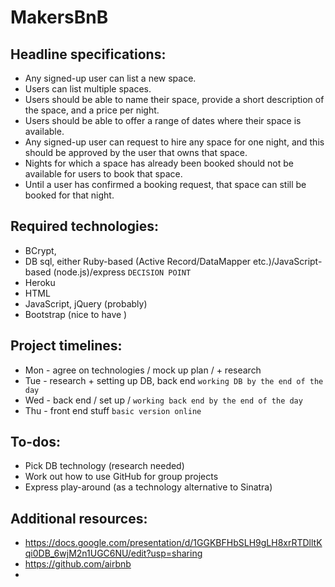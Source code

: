 # MakersBnB

## Headline specifications:

+ Any signed-up user can list a new space.
+ Users can list multiple spaces.
+ Users should be able to name their space, provide a short description of the space, and a price per night.
+ Users should be able to offer a range of dates where their space is available.
+ Any signed-up user can request to hire any space for one night, and this should be approved by the user that owns that space.
+ Nights for which a space has already been booked should not be available for users to book that space.
+ Until a user has confirmed a booking request, that space can still be booked for that night.

## Required technologies:

+ BCrypt, 
+ DB sql, either Ruby-based (Active Record/DataMapper etc.)/JavaScript-based (node.js)/express `DECISION POINT`
+ Heroku
+ HTML
+ JavaScript, jQuery (probably)
+ Bootstrap (nice to have )

## Project timelines: 

+ Mon - agree on technologies / mock up plan / + research
+ Tue - research + setting up DB, back end `working DB by the end of the day` 
+ Wed - back end / set up / `working back end by the end of the day` 
+ Thu - front end stuff `basic version online`

## To-dos: 
+ Pick DB technology (research needed)
+ Work out how to use GitHub for group projects 
+ Express play-around (as a technology alternative to Sinatra)

## Additional resources: 
+ https://docs.google.com/presentation/d/1GGKBFHbSLH9gLH8xrRTDlltKqi0DB_6wjM2n1UGC6NU/edit?usp=sharing
+ https://github.com/airbnb
+ 

